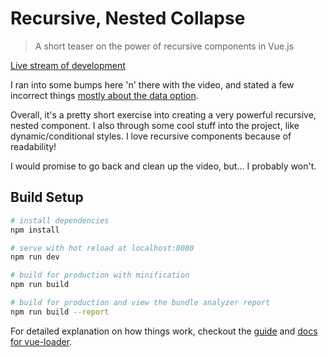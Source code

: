 # Recursive, Nested Collapse

> A short teaser on the power of recursive components in Vue.js

[Live stream of development](https://www.youtube.com/watch?v=GuNQ_lcm5VE)

I ran into some bumps here 'n' there with the video, and stated a few incorrect things [mostly about the data option](https://vuejs.org/v2/api/#data).

Overall, it's a pretty short exercise into creating a very powerful recursive, nested component. I also through some cool stuff into the project, like dynamic/conditional styles. I love recursive components because of readability!

I would promise to go back and clean up the video, but... I probably won't.

## Build Setup

``` bash
# install dependencies
npm install

# serve with hot reload at localhost:8080
npm run dev

# build for production with minification
npm run build

# build for production and view the bundle analyzer report
npm run build --report
```

For detailed explanation on how things work, checkout the [guide](http://vuejs-templates.github.io/webpack/) and [docs for vue-loader](http://vuejs.github.io/vue-loader).
